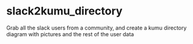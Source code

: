# slack2kumu_directory
Grab all the slack users from a community, and create a kumu directory diagram with pictures and the rest of the user data
